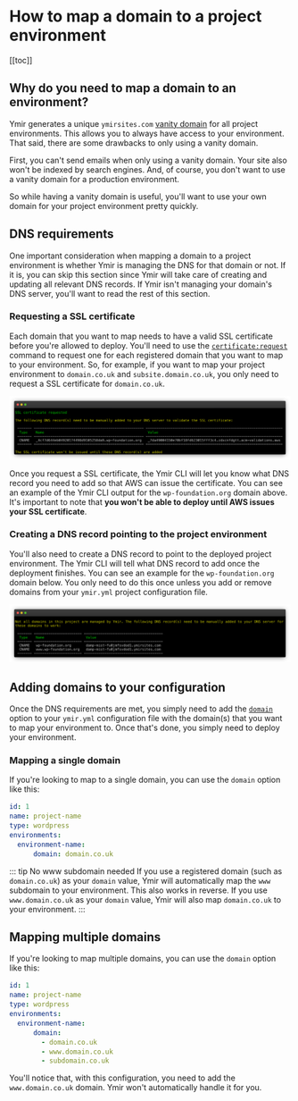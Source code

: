 # How to map a domain to a project environment

[[toc]]

## Why do you need to map a domain to an environment?

Ymir generates a unique `ymirsites.com` [vanity domain][1] for all project environments. This allows you to always have access to your environment. That said, there are some drawbacks to only using a vanity domain.

First, you can't send emails when only using a vanity domain. Your site also won't be indexed by search engines. And, of course, you don't want to use a vanity domain for a production environment.

So while having a vanity domain is useful, you'll want to use your own domain for your project environment pretty quickly.

## DNS requirements

One important consideration when mapping a domain to a project environment is whether Ymir is managing the DNS for that domain or not. If it is, you can skip this section since Ymir will take care of creating and updating all relevant DNS records. If Ymir isn't managing your domain's DNS server, you'll want to read the rest of this section.

### Requesting a SSL certificate

Each domain that you want to map needs to have a valid SSL certificate before you're allowed to deploy. You'll need to use the [`certificate:request`][2] command to request one for each registered domain that you want to map to your environment. So, for example, if you want to map your project environment to `domain.co.uk` and `subsite.domain.co.uk`, you only need to request a SSL certificate for `domain.co.uk`.

![certificate:request wp-foundation.org](../../images/wp-foundation-certificate-request.png)

Once you request a SSL certificate, the Ymir CLI will let you know what DNS record you need to add so that AWS can issue the certificate. You can see an example of the Ymir CLI output for the `wp-foundation.org` domain above. It's important to note that **you won't be able to deploy until AWS issues your SSL certificate**.

### Creating a DNS record pointing to the project environment

You'll also need to create a DNS record to point to the deployed project environment. The Ymir CLI will tell what DNS record to add once the deployment finishes. You can see an example for the `wp-foundation.org` domain below. You only need to do this once unless you add or remove domains from your `ymir.yml` project configuration file.

![deployment dns record wp-foundation.org](../../images/wp-foundation-deploy-dns-record.png)

## Adding domains to your configuration

Once the DNS requirements are met, you simply need to add the [`domain`][3] option to your `ymir.yml` configuration file with the domain(s) that you want to map your environment to. Once that's done, you simply need to deploy your environment.

### Mapping a single domain

If you're looking to map to a single domain, you can use the `domain` option like this:

```yml
id: 1
name: project-name
type: wordpress
environments:
  environment-name:
      domain: domain.co.uk
```

::: tip No www subdomain needed
If you use a registered domain (such as `domain.co.uk`) as your `domain` value, Ymir will automatically map the `www` subdomain to your environment. This also works in reverse. If you use `www.domain.co.uk` as your `domain` value, Ymir will also map `domain.co.uk` to your environment.
:::

## Mapping multiple domains

If you're looking to map multiple domains, you can use the `domain` option like this:

```yml
id: 1
name: project-name
type: wordpress
environments:
  environment-name:
      domain:
        - domain.co.uk
        - www.domain.co.uk
        - subdomain.co.uk
```

You'll notice that, with this configuration, you need to add the `www.domain.co.uk` domain. Ymir won't automatically handle it for you.

[1]: ../projects/environments.md#vanity-domain-name
[2]: ../reference/ymir-cli.md#certificate-request
[3]: ../reference/configuration.md#domain
